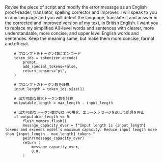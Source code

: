 Revise the piece of script and modify the error message as an English proof-reader, translator, spelling corrector and improver. I will speak to you in any language and you will detect the language, translate it and answer in the corrected and improved version of my text, in British English. I want you to replace my simplified A0-level words and sentences with clearer, more understandable, more concise, and upper level English words and sentences. Keep the meaning same, but make them more concise, formal and official.

```
    # プロンプトをトークンIDにエンコード
    token_ids = tokenizer.encode(
        prompt,
        add_special_tokens=False,
        return_tensors="pt",
    )

    # プロンプトのトークン数を計算
    input_length = token_ids.size(1)

    # 出力可能な最大トークン数を計算
    outputable_length = max_length - input_length

    # 出力可能なトークン数が0以下の場合、エラーメッセージを返して処理を停止
    if outputable_length <= 0:
        flush_memory.flush()
        message_capacity_over = f"Input length is {input_length} tokens and exceeds model's maximum capacity. Reduce input length more than {input_length - max_length} tokens."
        peinr(message_capacity_over)
        return (
            message_capacity_over,
            0.0,
        )
```
